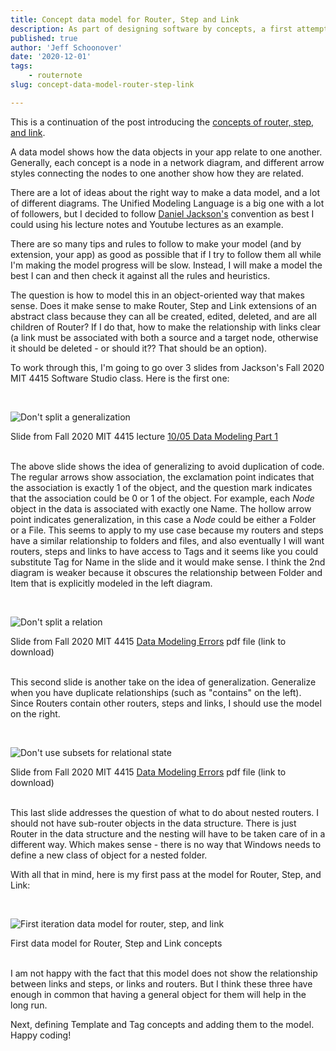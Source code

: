 ```yaml
---
title: Concept data model for Router, Step and Link
description: As part of designing software by concepts, a first attempt at a data model showing the relationship between the Router, Step, and Link concepts in RouterNote
published: true
author: 'Jeff Schoonover'
date: '2020-12-01'
tags:
    - routernote
slug: concept-data-model-router-step-link

---
```


This is a continuation of the post introducing the [concepts of router, step, and link](posts/2020/11/concept-router-step-link/).

A data model shows how the data objects in your app relate to one another.  Generally, each concept is a node in a network diagram, and different arrow styles connecting the nodes to one another show how they are related.

There are a lot of ideas about the right way to make a data model, and a lot of different diagrams.  The Unified Modeling Language is a big one with a lot of followers, but I decided to follow [Daniel Jackson's](http://people.csail.mit.edu/dnj/) convention as best I could using his lecture notes and Youtube lectures as an example.  

There are so many tips and rules to follow to make your model (and by extension, your app) as good as possible that if I try to follow them all while I'm making the model progress will be slow.  Instead, I will make a model the best I can and then check it against all the rules and heuristics.

The question is how to model this in an object-oriented way that makes sense.  Does it make sense to make Router, Step and Link extensions of an abstract class because they can all be created, edited, deleted, and are all children of Router?  If I do that, how to make the relationship with links clear (a link must be associated with both a source and a target node, otherwise it should be deleted - or should it??  That should be an option).

To work through this, I'm going to go over 3 slides from Jackson's Fall 2020 MIT 4415 Software Studio class.  Here is the first one:

<br>

![Don't split a generalization](https://res.cloudinary.com/dmntqdxsy/image/upload/v1606797700/jsdevblog/2020Dec/MIT-4415-data-model-generalizations_gh6xkh.jpg)
<figcaption>Slide from Fall 2020 MIT 4415 lecture <a href="https://canvas.mit.edu/courses/4415/pages/monday-10-slash-05-data-modeling-part-1?module_item_id=146777">10/05 Data Modeling Part 1</a></figcaption>
<br>

The above slide shows the idea of generalizing to avoid duplication of code.  The regular arrows show association, the exclamation point indicates that the association is exactly 1 of the object, and the question mark indicates that the association could be 0 or 1 of the object.  For example, each *Node* object in the data is associated with exactly one Name.  The hollow arrow point indicates generalization, in this case a *Node* could be either a Folder or a File.  This seems to apply to my use case because my routers and steps have a similar relationship to folders and files, and also eventually I will want routers, steps and links to have access to Tags and it seems like you could substitute Tag for Name in the slide and it would make sense.  I think the 2nd diagram is weaker because it obscures the relationship between Folder and Item that is explicitly modeled in the left diagram.

<br>

![Don't split a relation](https://res.cloudinary.com/dmntqdxsy/image/upload/v1606797677/jsdevblog/2020Dec/MIT-4415-data-model-relations_puuwff.jpg)
<figcaption>Slide from Fall 2020 MIT 4415 <a href="https://canvas.mit.edu/files/719760/download?download_frd=1">Data Modeling Errors</a> pdf file (link to download)</figcaption>
<br>

This second slide is another take on the idea of generalization.  Generalize when you have duplicate relationships (such as "contains" on the left).  Since Routers contain other routers, steps and links, I should use the model on the right.

<br>

![Don't use subsets for relational state](https://res.cloudinary.com/dmntqdxsy/image/upload/v1606797685/jsdevblog/2020Dec/MIT-4415-data-model-subsets_mmgaa0.jpg)
<figcaption>Slide from Fall 2020 MIT 4415 <a href="https://canvas.mit.edu/files/719760/download?download_frd=1">Data Modeling Errors</a> pdf file (link to download)</figcaption>
<br>

This last slide addresses the question of what to do about nested routers.  I should not have sub-router objects in the data structure.  There is just Router in the data structure and the nesting will have to be taken care of in a different way.  Which makes sense - there is no way that Windows needs to define a new class of object for a nested folder.

With all that in mind, here is my first pass at the model for Router, Step, and Link:

<br>

![First iteration data model for router, step, and link](https://res.cloudinary.com/dmntqdxsy/image/upload/v1606889575/jsdevblog/2020Dec/20201201-data-model-router-step-link_piqiye.png)
<figcaption>First data model for Router, Step and Link concepts</figcaption>
<br>

I am not happy with the fact that this model does not show the relationship between links and steps, or links and routers.  But I think these three have enough in common that having a general object for them will help in the long run.

Next, defining Template and Tag concepts and adding them to the model.  Happy coding!
